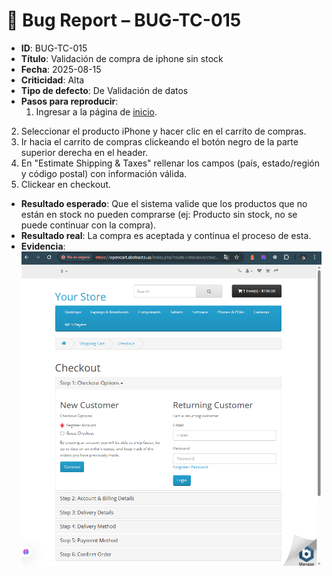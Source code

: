 # 🐞 Bug Report – BUG-TC-015

- **ID**: BUG-TC-015
- **Título**: Validación de compra de iphone sin stock
- **Fecha**: 2025-08-15
- **Criticidad**: Alta
- **Tipo de defecto**: De Validación de datos
- **Pasos para reproducir**:
  1. Ingresar a la página de [inicio](https://opencart.abstracta.us/).
 2. Seleccionar el producto iPhone y hacer clic en el carrito de compras.
 3. Ir hacia el carrito de compras clickeando el botón negro de la parte superior derecha en el header.
 4. En "Estimate Shipping & Taxes" rellenar los campos (país, estado/región y código postal) con información válida.
 5. Clickear en checkout.
- **Resultado esperado**: Que el sistema valide que los productos que no están en stock no pueden comprarse (ej: Producto sin stock, no se puede continuar con la compra).
- **Resultado real**: La compra es aceptada y continua el proceso de esta.
- **Evidencia**: ![captura](../evidencias/captura-633.png)